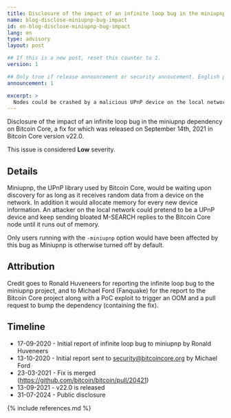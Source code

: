 ```yaml
---
title: Disclosure of the impact of an infinite loop bug in the miniupnp dependency
name: blog-disclose-miniupnp-bug-impact
id: en-blog-disclose-miniupnp-bug-impact
lang: en
type: advisory
layout: post

## If this is a new post, reset this counter to 1.
version: 1

## Only true if release announcement or security annoucement. English posts only
announcement: 1

excerpt: >
  Nodes could be crashed by a malicious UPnP device on the local network. A fix was released on September 14th, 2021 in Bitcoin Core v22.0.
---
```


Disclosure of the impact of an infinite loop bug in the miniupnp dependency on
Bitcoin Core, a fix for which was released on September 14th, 2021 in Bitcoin
Core version v22.0.

This issue is considered **Low** severity.

## Details

Miniupnp, the UPnP library used by Bitcoin Core, would be waiting upon
discovery for as long as it receives random data from a device on the network.
In addition it would allocate memory for every new device information. An
attacker on the local network could pretend to be a UPnP device and keep
sending bloated M-SEARCH replies to the Bitcoin Core node until it runs out of
memory.

Only users running with the <code>-miniupnp</code> option would have been
affected by this bug as Miniupnp is otherwise turned off by default.

## Attribution

Credit goes to Ronald Huveneers for reporting the infinite loop bug to the
miniupnp project, and to Michael Ford (Fanquake) for the report to the Bitcoin
Core project along with a PoC exploit to trigger an OOM and a pull request to
bump the dependency (containing the fix).

## Timeline

* 17-09-2020 - Initial report of infinite loop bug to miniupnp by Ronald Huveneers
* 13-10-2020 - Initial report sent to security@bitcoincore.org by Michael Ford
* 23-03-2021 - Fix is merged (https://github.com/bitcoin/bitcoin/pull/20421)
* 13-09-2021 - v22.0 is released
* 31-07-2024 - Public disclosure

{% include references.md %}
